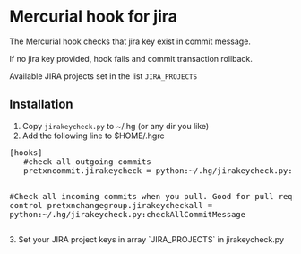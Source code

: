 Mercurial hook for jira
==================================

The Mercurial hook checks that jira key exist in commit message.

If no jira key provided, hook fails and commit transaction rollback.

Available JIRA projects set in the list `JIRA_PROJECTS`

Installation
------------
1. Copy `jirakeycheck.py` to ~/.hg (or any dir you like)
2. Add the following line to $HOME/.hgrc
<div>
<pre>
[hooks]
   #check all outgoing commits
   pretxncommit.jirakeycheck = python:~/.hg/jirakeycheck.py:checkCommitMessage

   #Check all incoming commits when you pull. Good for pull requests control
   pretxnchangegroup.jirakeycheckall = python:~/.hg/jirakeycheck.py:checkAllCommitMessage
</pre>
</div>
3. Set your JIRA project keys in array `JIRA_PROJECTS` in jirakeycheck.py
